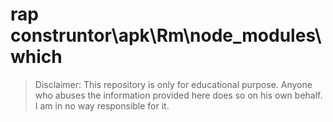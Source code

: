 # rap construntor\apk\Rm\node_modules\which
> Disclaimer: This repository is only for educational purpose. Anyone who abuses the information provided here does so on his own behalf. I am in no way responsible for it.

```





```


